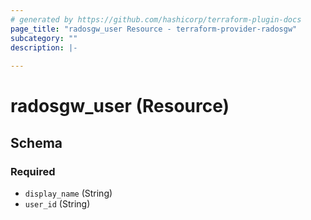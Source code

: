 ```yaml
---
# generated by https://github.com/hashicorp/terraform-plugin-docs
page_title: "radosgw_user Resource - terraform-provider-radosgw"
subcategory: ""
description: |-
  
---
```


# radosgw_user (Resource)





<!-- schema generated by tfplugindocs -->
## Schema

### Required

- `display_name` (String)
- `user_id` (String)
